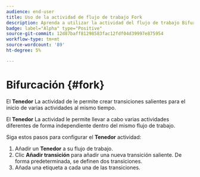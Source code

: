 ```yaml
---
audience: end-user
title: Uso de la actividad de flujo de trabajo Fork
description: Aprenda a utilizar la actividad del flujo de trabajo Bifurcación
badge: label="Alpha" type="Positive"
source-git-commit: 12d87baff81298583fac12fdf04d39997e875954
workflow-type: tm+mt
source-wordcount: '89'
ht-degree: 5%

---
```



# Bifurcación {#fork}

El **Tenedor** La actividad de le permite crear transiciones salientes para el inicio de varias actividades al mismo tiempo.

El **Tenedor** La actividad le permite llevar a cabo varias actividades diferentes de forma independiente dentro del mismo flujo de trabajo.

Siga estos pasos para configurar el **Tenedor** actividad:

1. Añadir un **Tenedor** a su flujo de trabajo.
1. Clic **Añadir transición** para añadir una nueva transición saliente. De forma predeterminada, se definen dos transiciones.
1. Añada una etiqueta a cada una de las transiciones.
